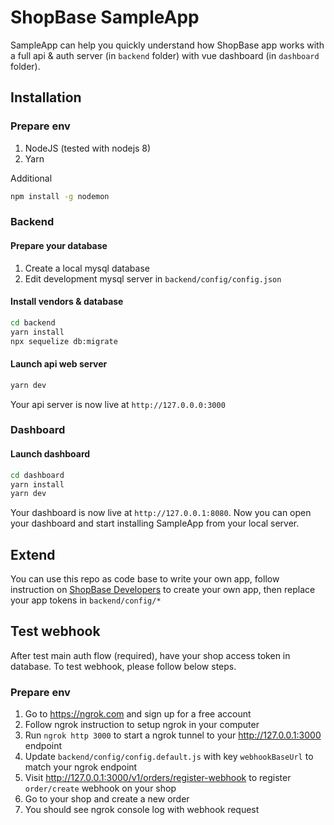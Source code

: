 ShopBase SampleApp
===================

SampleApp can help you quickly understand how ShopBase app works with a full api & auth server (in `backend` folder)
with vue dashboard (in `dashboard` folder).

## Installation

### Prepare env

1. NodeJS (tested with nodejs 8)
2. Yarn

Additional

```bash
npm install -g nodemon
```

### Backend

#### Prepare your database

1. Create a local mysql database
2. Edit development mysql server in `backend/config/config.json`

#### Install vendors & database

```bash
cd backend
yarn install
npx sequelize db:migrate
```

#### Launch api web server

```bash
yarn dev
```

Your api server is now live at `http://127.0.0.0:3000`

### Dashboard

#### Launch dashboard

```bash
cd dashboard
yarn install
yarn dev
```

Your dashboard is now live at `http://127.0.0.1:8080`. Now you can open your dashboard and start installing SampleApp from your local server.

## Extend

You can use this repo as code base to write your own app, follow instruction on [ShopBase Developers](https://developers.shopbase.com)
to create your own app, then replace your app tokens in `backend/config/*`

## Test webhook

After test main auth flow (required), have your shop access token in database. To test webhook, please follow below steps.

### Prepare env

1. Go to https://ngrok.com and sign up for a free account
2. Follow ngrok instruction to setup ngrok in your computer
3. Run `ngrok http 3000` to start a ngrok tunnel to your http://127.0.0.1:3000 endpoint
4. Update `backend/config/config.default.js` with key `webhookBaseUrl` to match your ngrok endpoint
5. Visit http://127.0.0.1:3000/v1/orders/register-webhook to register `order/create` webhook on your shop
6. Go to your shop and create a new order
7. You should see ngrok console log with webhook request